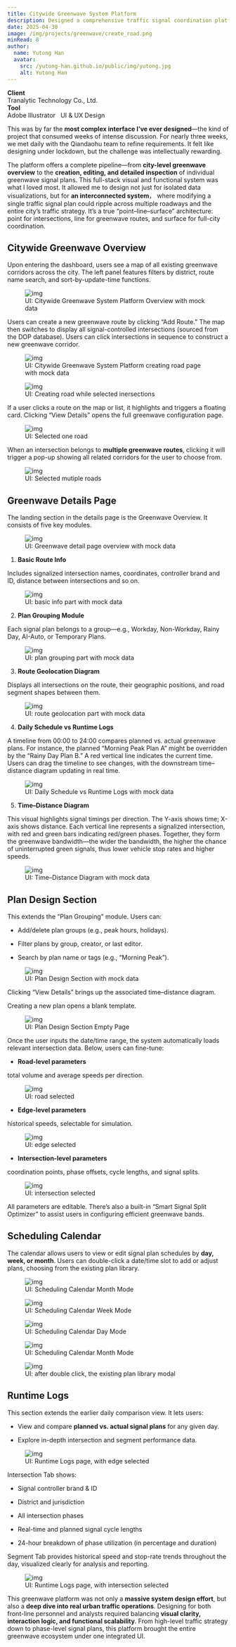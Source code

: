 ```yaml
---
title: Citywide Greenwave System Platform
description: Designed a comprehensive traffic signal coordination platform covering citywide greenwave overviews, route-level signal plans, and intersection-level configuration tools. Balanced complex UI workflows with scalable logic to support both real-time operations and long-term traffic strategy.
date: 2025-04-30
image: /img/projects/greenwave/create_road.png
minRead: 8
author:
  name: Yutong Han
  avatar:
    src: /yutong-han.github.io/public/img/yutong.jpg
    alt: Yutong Han
---
```


<div class="grid grid-cols-2 gap-4 mb-8">
  <div class="bg-blue-50 rounded-lg p-4">
    <strong>Client</strong><br>
    Tranalytic Technology Co., Ltd.
  </div>
  <div class="bg-blue-50 rounded-lg p-4">
    <strong>Tool</strong><br>
    Adobe Illustrator  &nbsp;  UI & UX Design 
  </div>
</div>

This was by far the **most complex interface I’ve ever designed**—the kind of project that consumed weeks of intense discussion. For nearly three weeks, we met daily with the Qiandaohu team to refine requirements. It felt like designing under lockdown, but the challenge was intellectually rewarding.

The platform offers a complete pipeline—from **city-level greenwave overview** to the **creation, editing, and detailed inspection** of individual greenwave signal plans. This full-stack visual and functional system was what I loved most. It allowed me to design not just for isolated data visualizations, but for **an interconnected system**， where modifying a single traffic signal plan could ripple across multiple roadways and the entire city’s traffic strategy. It’s a true “point–line–surface” architecture: point for intersections, line for greenwave routes, and surface for full-city coordination.

## Citywide Greenwave Overview

Upon entering the dashboard, users see a map of all existing greenwave corridors across the city. The left panel features filters by district, route name search, and sort-by-update-time functions.

<figure class="blog-img-container">
  <img src="/img/projects/greenwave/1.png" class="blog-img" alt="img" loading="lazy" />
  <figcaption class="blog-img-caption">UI: Citywide Greenwave System Platform Overview with mock data</figcaption>
</figure>

Users can create a new greenwave route by clicking “Add Route.” The map then switches to display all signal-controlled intersections (sourced from the DOP database). Users can click intersections in sequence to construct a new greenwave corridor.

<figure class="blog-img-container">
  <img src="/img/projects/greenwave/create_road.png" class="blog-img" alt="img" loading="lazy" />
  <figcaption class="blog-img-caption">UI: Citywide Greenwave System Platform creating road page with mock data</figcaption>
</figure>

<figure class="blog-img-container">
  <img src="/img/projects/greenwave/step2.png" class="blog-img" alt="img" loading="lazy" />
  <figcaption class="blog-img-caption">UI: Creating road while selected inersections</figcaption>
</figure>

If a user clicks a route on the map or list, it highlights and triggers a floating card. Clicking “View Details” opens the full greenwave configuration page.

<figure class="blog-img-container">
  <img src="/img/projects/greenwave/2.png" class="blog-img" alt="img" loading="lazy" />
  <figcaption class="blog-img-caption">UI: Selected one road</figcaption>
</figure>

When an intersection belongs to **multiple greenwave routes**, clicking it will trigger a pop-up showing all related corridors for the user to choose from.

<figure class="blog-img-container">
  <img src="/img/projects/greenwave/3.png" class="blog-img-small" alt="img" loading="lazy" />
  <figcaption class="blog-img-caption">UI: Selected mutiple roads</figcaption>
</figure>

## Greenwave Details Page

The landing section in the details page is the Greenwave Overview. It consists of five key modules.

<figure class="blog-img-container">
  <img src="/img/projects/greenwave/4.png" class="blog-img-large" alt="img" loading="lazy" />
  <figcaption class="blog-img-caption">UI: Greenwave detail page overview with mock data</figcaption>
</figure>

1. **Basic Route Info**

Includes signalized intersection names, coordinates, controller brand and ID, distance between intersections and so on.

<figure class="blog-img-container">
  <img src="/img/projects/greenwave/5.png" class="blog-img-small" alt="img" loading="lazy" />
  <figcaption class="blog-img-caption">UI: basic info part with mock data</figcaption>
</figure>

2. **Plan Grouping Module**

Each signal plan belongs to a group—e.g., Workday, Non-Workday, Rainy Day, AI-Auto, or Temporary Plans.

<figure class="blog-img-container">
  <img src="/img/projects/greenwave/6.png" class="blog-img" alt="img" loading="lazy" />
  <figcaption class="blog-img-caption">UI: plan grouping part with mock data</figcaption>
</figure>

3. **Route Geolocation Diagram**

Displays all intersections on the route, their geographic positions, and road segment shapes between them.

<figure class="blog-img-container">
  <img src="/img/projects/greenwave/7.png" class="blog-img-small" alt="img" loading="lazy" />
  <figcaption class="blog-img-caption">UI: route geolocation part with mock data</figcaption>
</figure>

4. **Daily Schedule vs Runtime Logs**

A timeline from 00:00 to 24:00 compares planned vs. actual greenwave plans. For instance, the planned “Morning Peak Plan A” might be overridden by the “Rainy Day Plan B.” A red vertical line indicates the current time. Users can drag the timeline to see changes, with the downstream time–distance diagram updating in real time.

<figure class="blog-img-container">
  <img src="/img/projects/greenwave/8.png" class="blog-img-small" alt="img" loading="lazy" />
  <figcaption class="blog-img-caption">UI: Daily Schedule vs Runtime Logs with mock data</figcaption>
</figure>

5. **Time–Distance Diagram**

This visual highlights signal timings per direction. The Y-axis shows time; X-axis shows distance. Each vertical line represents a signalized intersection, with red and green bars indicating red/green phases. Together, they form the greenwave bandwidth—the wider the bandwidth, the higher the chance of uninterrupted green signals, thus lower vehicle stop rates and higher speeds.

<figure class="blog-img-container">
  <img src="/img/projects/greenwave/9.png" class="blog-img" alt="img" loading="lazy" />
  <figcaption class="blog-img-caption">UI: Time–Distance Diagram with mock data</figcaption>
</figure>

## Plan Design Section

This extends the “Plan Grouping” module. Users can:

- Add/delete plan groups (e.g., peak hours, holidays).

- Filter plans by group, creator, or last editor.

- Search by plan name or tags (e.g., “Morning Peak”).

<figure class="blog-img-container">
  <img src="/img/projects/greenwave/10.png" class="blog-img-large" alt="img" loading="lazy" />
  <figcaption class="blog-img-caption">UI: Plan Design Section with mock data</figcaption>
</figure>

Clicking “View Details” brings up the associated time–distance diagram.

Creating a new plan opens a blank template.

<figure class="blog-img-container">
  <img src="/img/projects/greenwave/11.png" class="blog-img-large" alt="img" loading="lazy" />
  <figcaption class="blog-img-caption">UI: Plan Design Section Empty Page</figcaption>
</figure>

Once the user inputs the date/time range, the system automatically loads relevant intersection data. Below, users can fine-tune:

- **Road-level parameters**

total volume and average speeds per direction.

<figure class="blog-img-container">
  <img src="/img/projects/greenwave/road.png" class="blog-img-large" alt="img" loading="lazy" />
  <figcaption class="blog-img-caption">UI: road selected</figcaption>
</figure>

- **Edge-level parameters**

historical speeds, selectable for simulation.

<figure class="blog-img-container">
  <img src="/img/projects/greenwave/edge.png" class="blog-img-large" alt="img" loading="lazy" />
  <figcaption class="blog-img-caption">UI: edge selected</figcaption>
</figure>

- **Intersection-level parameters**

coordination points, phase offsets, cycle lengths, and signal splits.

<figure class="blog-img-container">
  <img src="/img/projects/greenwave/vertex.png" class="blog-img-large" alt="img" loading="lazy" />
  <figcaption class="blog-img-caption">UI: intersection selected</figcaption>
</figure>

All parameters are editable. There’s also a built-in “Smart Signal Split Optimizer” to assist users in configuring efficient greenwave bands.

## Scheduling Calendar

The calendar allows users to view or edit signal plan schedules by **day, week, or month**. Users can double-click a date/time slot to add or adjust plans, choosing from the existing plan library.

<figure class="blog-img-container">
  <img src="/img/projects/greenwave/month.png" class="blog-img-large" alt="img" loading="lazy" />
  <figcaption class="blog-img-caption">UI: Scheduling Calendar Month Mode</figcaption>
</figure>

<figure class="blog-img-container">
  <img src="/img/projects/greenwave/week.png" class="blog-img-large" alt="img" loading="lazy" />
  <figcaption class="blog-img-caption">UI: Scheduling Calendar Week Mode</figcaption>
</figure>

<figure class="blog-img-container">
  <img src="/img/projects/greenwave/day.png" class="blog-img-large" alt="img" loading="lazy" />
  <figcaption class="blog-img-caption">UI: Scheduling Calendar Day Mode</figcaption>
</figure>

<figure class="blog-img-container">
  <img src="/img/projects/greenwave/month.png" class="blog-img-large" alt="img" loading="lazy" />
  <figcaption class="blog-img-caption">UI: Scheduling Calendar Month Mode</figcaption>
</figure>

<figure class="blog-img-container">
  <img src="/img/projects/greenwave/modal.png" class="blog-img-large" alt="img" loading="lazy" />
  <figcaption class="blog-img-caption">UI: after double click, the existing plan library modal</figcaption>
</figure>

## Runtime Logs

This section extends the earlier daily comparison view. It lets users:

- View and compare **planned vs. actual signal plans** for any given day.

- Explore in-depth intersection and segment performance data.

<figure class="blog-img-container">
  <img src="/img/projects/greenwave/history-edge.png" class="blog-img-large" alt="img" loading="lazy" />
  <figcaption class="blog-img-caption">UI: Runtime Logs page, with edge selected</figcaption>
</figure>

Intersection Tab shows:

- Signal controller brand & ID

- District and jurisdiction

- All intersection phases

- Real-time and planned signal cycle lengths

- 24-hour breakdown of phase utilization (in percentage and duration)

Segment Tab provides historical speed and stop-rate trends throughout the day, visualized clearly for analysis and reporting.

<figure class="blog-img-container">
  <img src="/img/projects/greenwave/history-vertex.png" class="blog-img-large" alt="img" loading="lazy" />
  <figcaption class="blog-img-caption">UI: Runtime Logs page, with intersection selected</figcaption>
</figure>

This greenwave platform was not only a **massive system design effort**, but also a **deep dive into real urban traffic operations**. Designing for both front-line personnel and analysts required balancing **visual clarity, interaction logic, and functional scalability**. From high-level traffic strategy down to phase-level signal plans, this platform brought the entire greenwave ecosystem under one integrated UI.
